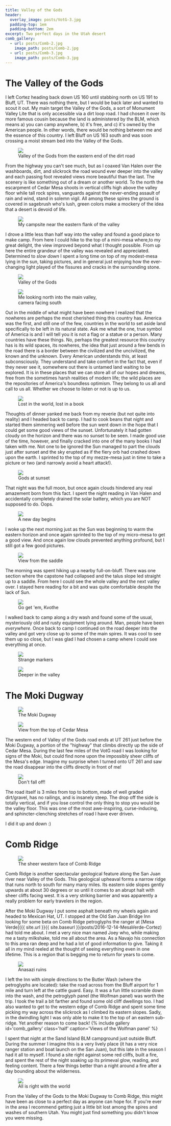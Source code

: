 ```yaml
---
title: Valley of the Gods
header:
  overlay_image: posts/VotG-3.jpg
  padding-top: 1em
  padding-bottom: 2em  
excerpt: Two perfect days in the Utah desert
comb_gallery:
  - url: posts/Comb-2.jpg
    image_path: posts/Comb-2.jpg
  - url: posts/Comb-3.jpg
    image_path: posts/Comb-3.jpg
---
```


# The Valley of the Gods

I left Cortez heading back down US 160 until stabbing north on US 191
to Bluff, UT. There was nothing there, but I would be back later and
wanted to scout it out. My main target the Valley of the Gods, a sort
of Monument Valley Lite that is only accessible via a dirt loop
road. I had chosen it over its more famous cousin because the land is
administered by the BLM, which means a) you can camp anywhere, b) it's
free, and c) it's owned by the American people. In other words, there
would be nothing between me and the essence of this country. I left
Bluff on US 163 south and was soon crossing a moist stream bed into
the Valley of the Gods.

<figure class='align-center' style='width:100%'>
  <a href='{{ site.url }}{{ site.baseurl }}/images/posts/VotG-1.jpg'>
  <img src='{{ site.url }}{{ site.baseurl }}/images/posts/VotG-1.jpg'>
  </a>
  <figcaption>Valley of the Gods from the eastern end of the dirt road</figcaption>
</figure>

From the highway you can't see much, but as I coaxed Van Halen over
the washboards, dirt, and slickrock the road wound ever deeper into
the valley and each passing foot revealed views more beautiful than
the last. The scenery is like something out of a dream or another
world. To the north the escarpment of Cedar Mesa shoots in vertical
cliffs high above the valley floor while tall rock spires, vanguards
against the never-ending assault of rain and wind, stand in solemn
vigil. All among these spires the ground is covered in sagebrush who's
lush, green colors make a mockery of the idea that a desert is devoid
of life.

<figure class='align-center' style='width:100%'>
  <a href='{{ site.url }}{{ site.baseurl }}/images/posts/VotG-2.jpg'>
  <img src='{{ site.url }}{{ site.baseurl }}/images/posts/VotG-2.jpg'>
  </a>
  <figcaption>My campsite near the eastern flank of the valley</figcaption>
</figure>

I drove a little less than half way into the valley and found a good
place to make camp. From here I could hike to the top of a mini-mesa
where,to my great delight, the view improved beyond what I thought
possible. From up here the entire grandeur of the valley was revealed
and appreciated. Determined to *slow down* I spent a long time on top
of my modest-mesa lying in the sun, taking pictures, and in general
just enjoying how the ever-changing light played of the fissures and
cracks in the surrounding stone.

<figure class='align-center' style='width:100%'>
  <a href='{{ site.url }}{{ site.baseurl }}/images/posts/VotG-3.jpg'>
  <img src='{{ site.url }}{{ site.baseurl }}/images/posts/VotG-3.jpg'>
  </a>
  <figcaption>Valley of the Gods</figcaption>
</figure>

<figure class='align-left' style='width:50%'>
  <a href='{{ site.url }}{{ site.baseurl }}/images/posts/VotG-4.jpg'>
  <img src='{{ site.url }}{{ site.baseurl }}/images/posts/VotG-4.jpg'>
  </a>
  <figcaption>Me looking north into the main valley, camera facing south</figcaption>
</figure>

Out in the middle of what might have been nowhere I realized that the
nowheres are perhaps the most cherished thing this country
has. America was the first, and still one of the few, countries in the
world to set aside land specifically to be left in its natural
state. Ask me what the one, true symbol of America is and I will tell
you it is not a flag or a statue or a person. Many countries have
these things. No, perhaps the greatest resource this country has is
its wild spaces, its nowheres, the idea that just around a few bends
in the road there is a border between the civilized and the
uncivilized, the known and the unknown. Every American understands
this, at least subconsciously. They understand and take comfort in the
fact that, even if they never see it, somewhere out there is untamed
land waiting to be explored. It is in these places that we can store
all of our hopes and dreams, free from the sometimes harsh realities
of modern life; the wild places are the repositories of America's
boundless optimism. They belong to us all and call to us all. Whether
we choose to listen or not is up to us.

<figure class='align-right' style='width:50%'>
  <a href='{{ site.url }}{{ site.baseurl }}/images/posts/VotG-5.jpg'>
  <img src='{{ site.url }}{{ site.baseurl }}/images/posts/VotG-5.jpg'>
  </a>
  <figcaption>Lost in the world, lost in a book</figcaption>
</figure>

Thoughts of dinner yanked me back from my reverie (but not quite into
reality) and I headed back to camp. I had to cook beans that night and
started them simmering well before the sun went down in the hope that
I could get some good views of the sunset. Unfortunately it had gotten
cloudy on the horizon and there was no sunset to be seen. I made good
use of the time, however, and finally cracked into one of the many
books I had taken with me. Not one to be ignored the Sun managed to
part the clouds just after sunset and the sky erupted as if the fiery
orb had crashed down upon the earth. I sprinted to the top of my
mezze-mesa just in time to take a picture or two (and narrowly avoid a
heart attack!).

<figure class='align-center' style='width:100%'>
  <a href='{{ site.url }}{{ site.baseurl }}/images/posts/VotG-6.jpg'>
  <img src='{{ site.url }}{{ site.baseurl }}/images/posts/VotG-6.jpg'>
  </a>
  <figcaption>Gods at sunset</figcaption>
</figure>

That night was the full moon, but once again clouds hindered any real
amazement born from this fact. I spent the night reading in Van Halen
and accidentally completely drained the solar battery, which you are
NOT supposed to do. Oops.

<figure class='align-center' style='width:100%'>
  <a href='{{ site.url }}{{ site.baseurl }}/images/posts/VotG-9.jpg'>
  <img src='{{ site.url }}{{ site.baseurl }}/images/posts/VotG-9.jpg'>
  </a>
  <figcaption>A new day begins</figcaption>
</figure>

I woke up the next morning just as the Sun was beginning to warm the
eastern horizon and once again sprinted to the top of my micro-mesa to
get a good view. And once again low clouds prevented anything
profound, but I still got a few good pictures. 

<figure class='align-left' style='width:50%'>
  <a href='{{ site.url }}{{ site.baseurl }}/images/posts/VotG-10.jpg'>
  <img src='{{ site.url }}{{ site.baseurl }}/images/posts/VotG-10.jpg'>
  </a>
  <figcaption>View from the saddle</figcaption>
</figure>

The morning was spent hiking up a nearby full-on-bluff. There was one
section where the capstone had collapsed and the talus slope led
straight up to a saddle. From here I could see the whole valley and
the next valley over. I stayed here reading for a bit and was quite
comfortable despite the lack of Sun.

<figure class='align-right' style='width:50%'>
  <a href='{{ site.url }}{{ site.baseurl }}/images/posts/VotG-11.jpg'>
  <img src='{{ site.url }}{{ site.baseurl }}/images/posts/VotG-11.jpg'>
  </a>
  <figcaption>Go get 'em, Kvothe</figcaption>
</figure>

I walked back to camp along a dry wash and found some of the usual,
mysteriously old and rusty equipment lying around. Man, people have
been *everywhere*. Once back to camp I continued on the road deeper
into the valley and got very close up to some of the main spires. It
was cool to see them up so close, but I was glad I had chosen a camp
where I could see everything at once.

<figure class='align-left' style='width:46%'>
  <a href='{{ site.url }}{{ site.baseurl }}/images/posts/VotG-12.jpg'>
  <img src='{{ site.url }}{{ site.baseurl }}/images/posts/VotG-12.jpg'>
  </a>
  <figcaption>Strange markers</figcaption>
</figure>

<figure class='align-right' style='width:46%'>
  <a href='{{ site.url }}{{ site.baseurl }}/images/posts/VotG-13.jpg'>
  <img src='{{ site.url }}{{ site.baseurl }}/images/posts/VotG-13.jpg'>
  </a>
  <figcaption>Deeper in the valley</figcaption>
</figure>


# The Moki Dugway

<figure class='align-center' style='width:100%'>
  <a href='{{ site.url }}{{ site.baseurl }}/images/posts/Moki-1.jpg'>
  <img src='{{ site.url }}{{ site.baseurl }}/images/posts/Moki-1.jpg'>
  </a>
  <figcaption>The Moki Dugway</figcaption>
</figure>

<figure class='align-left' style='width:50%'>
  <a href='{{ site.url }}{{ site.baseurl }}/images/posts/Moki-2.jpg'>
  <img src='{{ site.url }}{{ site.baseurl }}/images/posts/Moki-2.jpg'>
  </a>
  <figcaption>View from the top of Cedar Mesa</figcaption>
</figure>

The western end of Valley of the Gods road ends at UT 261 just before
the Moki Dugway, a portion of the "highway" that climbs directly up
the side of Cedar Mesa. During the last few miles of the VotG road I
was looking for signs of the Moki, but could find none upon the
impossibly sheer cliffs of the Mesa's edge. Imagine my surprise when I
turned onto UT 261 and saw the road disappear into the cliffs directly
in front of me!

<figure class='align-right' style='width:45%'>
  <a href='{{ site.url }}{{ site.baseurl }}/images/posts/Moki-4.jpg'>
  <img src='{{ site.url }}{{ site.baseurl }}/images/posts/Moki-4.jpg'>
  </a>
  <figcaption>Don't fall off!</figcaption>
</figure>

The road itself is 3 miles from top to bottom, made of well graded
dirt/gravel, has no railings, and is insanely steep. The drop off the
side is totally vertical, and if you lose control the only thing to
stop you would be the valley floor. This was one of the most
awe-inspiring, curse-inducing, and sphincter-clenching stretches of
road I have ever driven.

I did it up and down :)

# Comb Ridge

<figure class='align-center' style='width:100%'>
  <a href='{{ site.url }}{{ site.baseurl }}/images/posts/Comb-1.jpg'>
  <img src='{{ site.url }}{{ site.baseurl }}/images/posts/Comb-1.jpg'>
  </a>
  <figcaption>The sheer western face of Comb Ridge</figcaption>
</figure>

Comb Ridge is another spectacular geological feature along the San
Juan river near Valley of the Gods. This geological upheaval forms a
narrow ridge that runs north to south for many many miles. Its eastern
side slopes gently upwards at about 30 degrees or so until it comes to
an abrupt halt with sheer cliffs facing west. It is a very striking
barrier and was apparently a really problem for early travelers in the
region.

After the Moki Dugway I put some asphalt beneath my wheels again and
headed to Mexican Hat, UT. I stopped at the Old San Juan Bridge Inn
looking for some beta on Comb Ridge petroglyphs the ranger at [Mesa
Verde]({{ site.url }}{{ site.baseurl
}}/posts/2016-12-14-MesaVerde-Cortez) had told me about. I met a very
nice man named Joey who, while making me a tasty milkshake, told me
all about the area. As a Navajo his connection to this area ran deep
and he had a lot of good information to give. Taking it all in my mind
reeled at the thought of seeing everything even in one lifetime. This
is a region that is begging me to return for years to come.

<figure class='align-left' style='width:50%'>
  <a href='{{ site.url }}{{ site.baseurl }}/images/posts/Comb-4.jpg'>
  <img src='{{ site.url }}{{ site.baseurl }}/images/posts/Comb-4.jpg'>
  </a>
  <figcaption>Anasazi ruins</figcaption>
</figure>

I left the Inn with simple directions to the Butler Wash (where the
petroglyphs are located): take the road across from the Bluff airport
for 1 mile and turn left at the cattle guard. Easy. It was a fun
little scramble down into the wash, and the petroglyph panel (the
Wolfman panel) was worth the trip. I took the trail a bit farther and
found some old cliff dwellings too. I had also wanted to get to the
western edge of Comb Ridge and spent some time picking my way across
the slickrock as I climbed its eastern slopes. Sadly, in the dwindling
light I was only able to make it to the top of an eastern
sub-ridge. Yet another reason to come back!  {% include gallery
id='comb_gallery' class='half' caption='Views of the Wolfman panel' %}

I spent that night at the Sand Island BLM campground just outside
Bluff. During the summer I imagine this is a very lively place (it has
a very nice ranger station and boat launch on the San Juan), but this
late in the season I had it all to myself. I found a site right
against some red cliffs, built a fire, and spent the rest of the night
soaking up its primeval glow, reading, and feeling content. There a
few things better than a night around a fire after a day bounding
about the wilderness.

<figure class='align-center' style='width:100%'>
  <a href='{{ site.url }}{{ site.baseurl }}/images/posts/Comb-5.jpg'>
  <img src='{{ site.url }}{{ site.baseurl }}/images/posts/Comb-5.jpg'>
  </a>
  <figcaption>All is right with the world</figcaption>
</figure>

From the Valley of the Gods to the Moki Dugway to Comb Ridge, this
might have been as close to a perfect day as anyone can hope for. If
you're ever in the area I recommend getting just a little bit lost
among the spires and washes of southern Utah. You might just find
something you didn't know you were missing.
